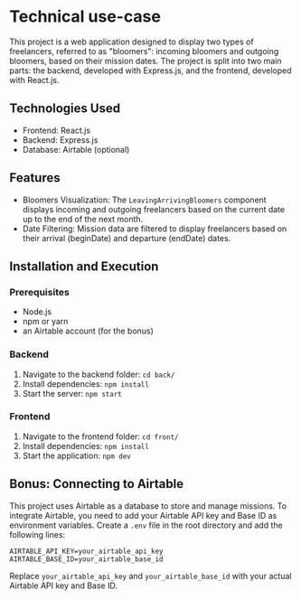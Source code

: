 # Technical use-case
This project is a web application designed to display two types of freelancers, referred to as "bloomers": incoming bloomers and outgoing bloomers, based on their mission dates. The project is split into two main parts: the backend, developed with Express.js, and the frontend, developed with React.js.

## Technologies Used
- Frontend: React.js
- Backend: Express.js
- Database: Airtable (optional)

## Features
- Bloomers Visualization: The `LeavingArrivingBloomers` component displays incoming and outgoing freelancers based on the current date up to the end of the next month.
- Date Filtering: Mission data are filtered to display freelancers based on their arrival (beginDate) and departure (endDate) dates.

## Installation and Execution
### Prerequisites
- Node.js
- npm or yarn
- an Airtable account (for the bonus)

### Backend
1. Navigate to the backend folder: `cd back/`
2. Install dependencies: `npm install`
3. Start the server: `npm start`

### Frontend
1. Navigate to the frontend folder: `cd front/`
2. Install dependencies: `npm install`
3. Start the application: `npm dev`

## Bonus: Connecting to Airtable
This project uses Airtable as a database to store and manage missions. To integrate Airtable, you need to add your Airtable API key and Base ID as environment variables. Create a `.env` file in the root directory and add the following lines:

```plaintext
AIRTABLE_API_KEY=your_airtable_api_key
AIRTABLE_BASE_ID=your_airtable_base_id
```

Replace `your_airtable_api_key` and `your_airtable_base_id` with your actual Airtable API key and Base ID.